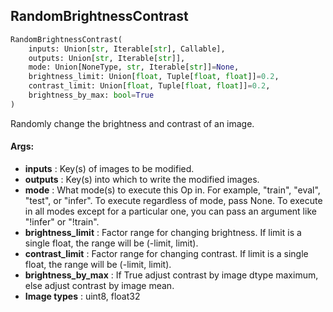 ## RandomBrightnessContrast
```python
RandomBrightnessContrast(
	inputs: Union[str, Iterable[str], Callable],
	outputs: Union[str, Iterable[str]],
	mode: Union[NoneType, str, Iterable[str]]=None,
	brightness_limit: Union[float, Tuple[float, float]]=0.2,
	contrast_limit: Union[float, Tuple[float, float]]=0.2,
	brightness_by_max: bool=True
)
```
Randomly change the brightness and contrast of an image.


#### Args:

* **inputs** :  Key(s) of images to be modified.
* **outputs** :  Key(s) into which to write the modified images.
* **mode** :  What mode(s) to execute this Op in. For example, "train", "eval", "test", or "infer". To execute        regardless of mode, pass None. To execute in all modes except for a particular one, you can pass an argument        like "!infer" or "!train".
* **brightness_limit** :  Factor range for changing brightness.        If limit is a single float, the range will be (-limit, limit).
* **contrast_limit** :  Factor range for changing contrast.        If limit is a single float, the range will be (-limit, limit).
* **brightness_by_max** :  If True adjust contrast by image dtype maximum, else adjust contrast by image mean.
* **Image types** :     uint8, float32